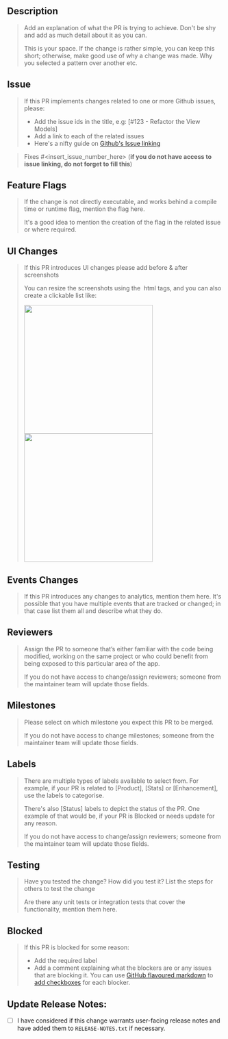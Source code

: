 ## Description

> Add an explanation of what the PR is trying to achieve. Don't be shy and add as much detail about it as you can.
>
> This is your space. If the change is rather simple, you can keep this short; otherwise, make good use of why a change was made. Why you selected a pattern over another etc.

## Issue

> If this PR implements changes related to one or more Github issues, please:
>
> - Add the issue ids in the title, e.g: [#123 - Refactor the View Models]
> - Add a link to each of the related issues
> - Here's a nifty guide on [Github's Issue linking](https://help.github.com/en/github/managing-your-work-on-github/linking-a-pull-request-to-an-issue)

> Fixes #<insert_issue_number_here> (**if you do not have access to issue linking, do not forget to fill this**)

## Feature Flags

> If the change is not directly executable, and works behind a compile time or runtime flag, mention the flag here.
>
> It's a good idea to mention the creation of the flag in the related issue or where required.

## UI Changes

> If this PR introduces UI changes please add before & after screenshots
>
> You can resize the screenshots using the <img> html tags, and you can also create a clickable list like:
> <p float="left">
>   <img src="/scr1.png" width="300" />
>   <img src="/scr2.png" width="300" />
> </p>

## Events Changes

> If this PR introduces any changes to analytics, mention them here. It's possible that you have multiple events that are tracked or changed; in that case list them all and describe what they do.

## Reviewers

> Assign the PR to someone that’s either familiar with the code being modified, working on the same project or who could benefit from being exposed to this particular area of the app.
>
> If you do not have access to change/assign reviewers; someone from the maintainer team will update those fields.

## Milestones
> Please select on which milestone you expect this PR to be merged.
>
> If you do not have access to change milestones; someone from the maintainer team will update those fields.

## Labels
> There are multiple types of labels available to select from. For example, if your PR is related to [Product], [Stats] or [Enhancement], use the labels to categorise.
>
> There's also [Status] labels to depict the status of the PR. One example of that would be, if your PR is Blocked or needs update for any reason.
>
> If you do not have access to change/assign reviewers; someone from the maintainer team will update those fields.

## Testing

> Have you tested the change? How did you test it?
> List the steps for others to test the change
>
> Are there any unit tests or integration tests that cover the functionality, mention them here.

## Blocked

> If this PR is blocked for some reason:
>
> - Add the required label
> - Add a comment explaining what the blockers are or any issues that are blocking it.
> You can use [GitHub flavoured markdown](https://guides.github.com/features/mastering-markdown/#GitHub-flavored-markdown) to [add checkboxes](https://github.com/blog/1375-task-lists-in-gfm-issues-pulls-comments) for each blocker.

## Update Release Notes:

- [ ] I have considered if this change warrants user-facing release notes and have added them to `RELEASE-NOTES.txt` if necessary.